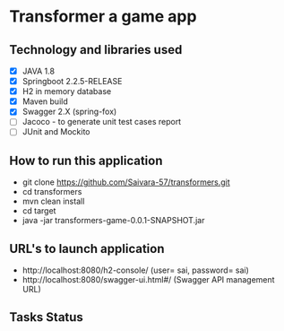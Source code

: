 # Transformer a game app

 ## Technology and libraries used ##
 
 - [x] JAVA 1.8
 - [x] Springboot 2.2.5-RELEASE
 - [x] H2 in memory database
 - [x] Maven build
 - [x] Swagger 2.X (spring-fox)
 - [ ] Jacoco - to generate unit test cases report
 - [ ] JUnit and Mockito

## How to run this application ##
 * git clone https://github.com/Saivara-57/transformers.git
 * cd transformers
 * mvn clean install
 * cd target 
 * java -jar  transformers-game-0.0.1-SNAPSHOT.jar
 
 ## URL's to launch application ##
 * http://localhost:8080/h2-console/   (user= sai, password= sai)
 * http://localhost:8080/swagger-ui.html#/  (Swagger API management URL)
 
 
 ## Tasks Status ##
 


 